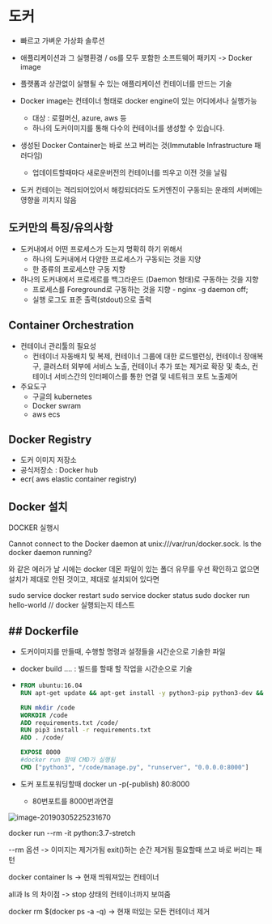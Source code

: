 # 도커

- 빠르고 가벼운 가상화 솔루션

- 애플리케이션과 그 실행환경 / os를 모두 포함한 소프트웨어 패키지 -> Docker image

- 플랫폼과 상관없이 실행될 수 있는 애플리케이션 컨테이너를 만드는 기술

- Docker image는 컨테이너 형태로 docker engine이 있는 어디에서나 실행가능

  - 대상 : 로컬머신, azure, aws 등
  - 하나의 도커이미지를 통해 다수의 컨테이너를 생성할 수 있습니다.

- 생성된 Docker Container는 바로 쓰고 버리는 것(Immutable Infrastructure 패러다임)

  - 업데이트할때마다 새로운버전의 컨테이너를 띄우고 이전 것을 날림

- 도커 컨테이는 격리되어있어서 해킹되더라도 도커엔진이 구동되는 운래의 서버에는 영향을 끼치지 않음


## 도커만의 특징/유의사항

- 도커내에서 어떤 프로세스가 도는지 명확히 하기 위해서
  - 하나의 도커내에서 다양한 프로세스가 구동되는 것을 지양
  - 한 종류의 프로세스만 구동 지향
- 하나의 도커내에서 프로세르를 백그라운드 (Daemon 형태)로 구동하는 것을 지향
  - 프로세스를 Foreground로 구동하는 것을 지향 - nginx -g daemon off;
  - 실행 로그도 표준 출력(stdout)으로 출력

## Container Orchestration

- 컨테이너 관리툴의 필요성
  - 컨테이너 자동배치 및 복제, 컨테이너 그룹에 대한 로드밸런싱, 컨테이너 장애복구, 클러스터 외부에 서비스 노출, 컨테이너 추가 또는 제거로 확장 및 축소, 컨테이너 서비스간의 인터페이스를 통한 연결 및 네트워크 포트 노출제어
- 주요도구
  - 구글의 kubernetes 
  - Docker swram
  - aws ecs

## Docker Registry

- 도커 이미지 저장소
- 공식저장소 : Docker hub
- ecr( aws elastic container registry)

## Docker 설치

DOCKER 실행시

Cannot connect to the Docker daemon at unix:///var/run/docker.sock. Is the docker daemon running?

와 같은 에러가 날 시에는 docker 데몬 파일이 있는 폴더 유무를 우선 확인하고 없으면 설치가 제대로 안된 것이고, 제대로 설치되어 있다면

sudo service docker restart
sudo service docker status
sudo docker run hello-world // docker 실행되는지 테스트



## ## Dockerfile

- 도커이미지를 만들때, 수행할 명령과 설정들을 시간순으로 기술한 파일

- docker build .... : 빌드를 할때 할 작업을 시간순으로 기술

- ```dockerfile
  FROM ubuntu:16.04
  RUN apt-get update && apt-get install -y python3-pip python3-dev && apt-get clean #성공임을 보장받아야할때는 &&을 써야함
  
  RUN mkdir /code
  WORKDIR /code
  ADD requirements.txt /code/
  RUN pip3 install -r requirements.txt
  ADD . /code/
  
  EXPOSE 8000
  #docker run 할때 CMD가 실행됨
  CMD ["python3", "/code/manage.py", "runserver", "0.0.0.0:8000"]
  
  ```

- 도커 포트포워딩할때 docker un -p(-publish) 80:8000

  - 80번포트를 8000번과연결

![image-20190305225231670](./images/image-20190305225231670.png)

docker run --rm -it python:3.7-stretch

--rm 옵션 -> 이미지는 제거가됨
exit()하는 순간 제거됨
필요할때 쓰고 바로 버리는 패턴

docker container ls
-> 현재 띄워져있는 컨테이너

all과 ls 의 차이점 -> stop 상태의 컨테이너까지 보여줌

 docker rm $(docker ps -a -q)
-> 현재 떠있는 모든 컨테이너 제거
